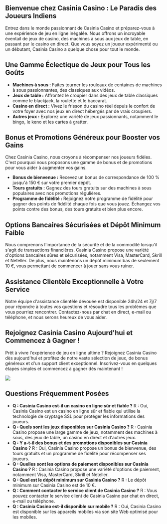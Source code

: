 ## Bienvenue chez Casinia Casino : Le Paradis des Joueurs Indiens

Entrez dans le monde passionnant de Casinia Casino et préparez-vous à
une expérience de jeu en ligne inégalée. Nous offrons un incroyable
éventail de jeux de casino, des machines à sous aux jeux de table, en
passant par le casino en direct. Que vous soyez un joueur expérimenté ou
un débutant, Casinia Casino a quelque chose pour tout le monde.

## Une Gamme Éclectique de Jeux pour Tous les Goûts

-   **Machines à sous :** Faites tourner les rouleaux de centaines de
    machines à sous passionnantes, des classiques aux vidéos.
-   **Jeux de table :** Affrontez le croupier dans des jeux de table
    classiques comme le blackjack, la roulette et le baccarat.
-   **Casino en direct :** Vivez le frisson du casino réel depuis le
    confort de votre foyer avec nos jeux en direct hébergés par de vrais
    croupiers.
-   **Autres jeux :** Explorez une variété de jeux passionnants,
    notamment le bingo, le keno et les cartes à gratter.

## Bonus et Promotions Généreux pour Booster vos Gains

Chez Casinia Casino, nous croyons à récompenser nos joueurs fidèles.
C\'est pourquoi nous proposons une gamme de bonus et de promotions pour
vous aider à augmenter vos gains.

-   **Bonus de bienvenue :** Recevez un bonus de correspondance de 100 %
    jusqu\'à 150 € sur votre premier dépôt.
-   **Tours gratuits :** Gagnez des tours gratuits sur des machines à
    sous populaires avec nos promotions régulières.
-   **Programme de fidélité :** Rejoignez notre programme de fidélité
    pour gagner des points de fidélité chaque fois que vous jouez.
    Échangez vos points contre des bonus, des tours gratuits et bien
    plus encore.

## Options Bancaires Sécurisées et Dépôt Minimum Faible

Nous comprenons l\'importance de la sécurité et de la commodité
lorsqu\'il s\'agit de transactions financières. Casinia Casino propose
une variété d\'options bancaires sûres et sécurisées, notamment Visa,
MasterCard, Skrill et Neteller. De plus, nous maintenons un dépôt
minimum bas de seulement 10 €, vous permettant de commencer à jouer sans
vous ruiner.

## Assistance Clientèle Exceptionnelle à Votre Service

Notre équipe d\'assistance clientèle dévouée est disponible 24h/24 et
7j/7 pour répondre à toutes vos questions et résoudre tous les problèmes
que vous pourriez rencontrer. Contactez-nous par chat en direct, e-mail
ou téléphone, et nous serons heureux de vous aider.

## Rejoignez Casinia Casino Aujourd\'hui et Commencez à Gagner !

Prêt à vivre l\'expérience de jeu en ligne ultime ? Rejoignez Casinia
Casino dès aujourd\'hui et profitez de notre vaste sélection de jeux, de
bonus généreux et d\'un support client exceptionnel. Inscrivez-vous en
quelques étapes simples et commencez à gagner dès maintenant !

[![](\%22https://i.imgur.com/JJwkDm3.png\%22)](\%22https://traff.sbs/frcas\%22)

## Questions Fréquemment Posées

-   **Q : Casinia Casino est-il un casino en ligne sûr et fiable ?** R :
    Oui, Casinia Casino est un casino en ligne sûr et fiable qui utilise
    la technologie de cryptage SSL pour protéger les informations des
    joueurs.
-   **Q : Quels sont les jeux disponibles sur Casinia Casino ?** R :
    Casinia Casino propose une large gamme de jeux, notamment des
    machines à sous, des jeux de table, un casino en direct et d\'autres
    jeux.
-   **Q : Y a-t-il des bonus et des promotions disponibles sur Casinia
    Casino ?** R : Oui, Casinia Casino propose un bonus de bienvenue,
    des tours gratuits et un programme de fidélité pour récompenser ses
    joueurs.
-   **Q : Quelles sont les options de paiement disponibles sur Casinia
    Casino ?** R : Casinia Casino propose une variété d\'options de
    paiement, notamment Visa, MasterCard, Skrill et Neteller.
-   **Q : Quel est le dépôt minimum sur Casinia Casino ?** R : Le dépôt
    minimum sur Casinia Casino est de 10 €.
-   **Q : Comment contacter le service client de Casinia Casino ?** R :
    Vous pouvez contacter le service client de Casinia Casino par chat
    en direct, e-mail ou téléphone.
-   **Q : Casinia Casino est-il disponible sur mobile ?** R : Oui,
    Casinia Casino est disponible sur les appareils mobiles via son site
    Web optimisé pour les mobiles.


